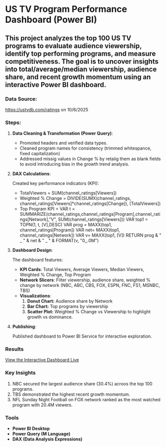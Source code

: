 # US TV Program Performance Dashboard (Power BI)

This project analyzes the top 100 US TV programs to evaluate audience viewership, identify top performing programs, and measure competitiveness. The goal is to uncover insights into total/average/median viewership, audience share, and recent growth momentum using an interactive Power BI dashboard.
---

### Data Source:   
https://ustvdb.com/ratings on 10/6/2025

### Steps:
1.  **Data Cleaning & Transformation (Power Query)**:
    * Promoted headers and verified data types.
    * Cleaned program names for consistency (trimmed whitespance, fixed capitalization)
    * Addressed missig values in Change % by retaiig them as blank fields to avoid introducing bias in the growth trend analysis.
      
2.  **DAX Calculations**:
   
      Created key performance indicators (KPI): 
     * TotalViewers = SUM(channel_ratings[Viewers])
     * Weighted % Change = DIVIDE(SUMX(channel_ratings, channel_ratings[Viewers]*channel_ratings[Change]), [TotalViewers])
     * Top Program KPI = VAR t = SUMMARIZE(channel_ratings,channel_ratings[Program],channel_ratings[Network],"V", SUM(channel_ratings[Viewers]))
       VAR top1 = TOPN(1, t, [V],DESC)
       VAR prog = MAXX(top1, channel_ratings[Program])
       VAR net= MAXX(top1, channel_ratings[Network])
       VAR v= MAXX(top1, [V])
       RETURN prog & " _ " & net & " _ " & FORMAT(v, "0,,.0M")
       
3.  **Dashboard Design**:
    
      The dashboard features:
      * **KPI Cards**: Total Viewers, Average Viewers, Median Viewers, Weighted % Change, Top Program
      * **Network Slicers**: Filter viewership, audience share, weighted % change by network (NBC, ABC, CBS, FOX, ESPN, FNC, FS1, MSNBC, TBS)
      * **Visualizations**: 
        1. **Donut Chart:** Audience share by Network
        2. **Bar Chart:** Top programs by viewership
        3. **Scatter Plot:** Weighted % Change vs Viewership to highlight growth vs dominance.
           
 5.  **Publishing**:
    
      Published dashboard to Power BI Service for interactive exploration.

### Results
 [View the Interactive Dashboard Live](https://app.powerbi.com/view?r=eyJrIjoiYTRhZWJiNTQtNmVkOS00ZjE2LTkxNTItYjBkZTZhM2NhNTMwIiwidCI6IjY2OTA5YjAzLWIxZDctNDNmYS05YmUyLTMzMmVmYzQ1YWUxMCIsImMiOjZ9)




### Key Insights

1. NBC secured the largest audience share (30.4%) acroos the top 100 programs.
2. TBS demonstrated the highest recent growth momentum.
3. NFL Sunday Night Football on FOX network ranked as the most watched program with 20.4M viewers.

### Tools

* **Power BI Desktop**
* **Power Query (M Language)**
* **DAX (Data Analysis Expressions)**


